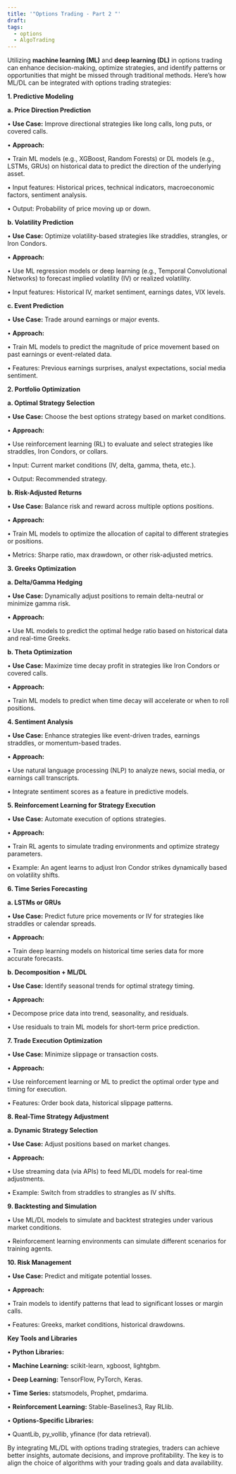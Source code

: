 ```yaml
---
title: '"Options Trading - Part 2 "'
draft: 
tags:
  - options
  - AlgoTrading
---
```

Utilizing **machine learning (ML)** and **deep learning (DL)** in options trading can enhance decision-making, optimize strategies, and identify patterns or opportunities that might be missed through traditional methods. Here’s how ML/DL can be integrated with options trading strategies:


**1. Predictive Modeling**

  

**a. Price Direction Prediction**

• **Use Case:** Improve directional strategies like long calls, long puts, or covered calls.

• **Approach:**

• Train ML models (e.g., XGBoost, Random Forests) or DL models (e.g., LSTMs, GRUs) on historical data to predict the direction of the underlying asset.

• Input features: Historical prices, technical indicators, macroeconomic factors, sentiment analysis.

• Output: Probability of price moving up or down.

  

**b. Volatility Prediction**

• **Use Case:** Optimize volatility-based strategies like straddles, strangles, or Iron Condors.

• **Approach:**

• Use ML regression models or deep learning (e.g., Temporal Convolutional Networks) to forecast implied volatility (IV) or realized volatility.

• Input features: Historical IV, market sentiment, earnings dates, VIX levels.

  

**c. Event Prediction**

• **Use Case:** Trade around earnings or major events.

• **Approach:**

• Train ML models to predict the magnitude of price movement based on past earnings or event-related data.

• Features: Previous earnings surprises, analyst expectations, social media sentiment.

  

**2. Portfolio Optimization**

  

**a. Optimal Strategy Selection**

• **Use Case:** Choose the best options strategy based on market conditions.

• **Approach:**

• Use reinforcement learning (RL) to evaluate and select strategies like straddles, Iron Condors, or collars.

• Input: Current market conditions (IV, delta, gamma, theta, etc.).

• Output: Recommended strategy.

  

**b. Risk-Adjusted Returns**

• **Use Case:** Balance risk and reward across multiple options positions.

• **Approach:**

• Train ML models to optimize the allocation of capital to different strategies or positions.

• Metrics: Sharpe ratio, max drawdown, or other risk-adjusted metrics.

  

**3. Greeks Optimization**

  

**a. Delta/Gamma Hedging**

• **Use Case:** Dynamically adjust positions to remain delta-neutral or minimize gamma risk.

• **Approach:**

• Use ML models to predict the optimal hedge ratio based on historical data and real-time Greeks.

  

**b. Theta Optimization**

• **Use Case:** Maximize time decay profit in strategies like Iron Condors or covered calls.

• **Approach:**

• Train ML models to predict when time decay will accelerate or when to roll positions.

  

**4. Sentiment Analysis**

• **Use Case:** Enhance strategies like event-driven trades, earnings straddles, or momentum-based trades.

• **Approach:**

• Use natural language processing (NLP) to analyze news, social media, or earnings call transcripts.

• Integrate sentiment scores as a feature in predictive models.

  

**5. Reinforcement Learning for Strategy Execution**

• **Use Case:** Automate execution of options strategies.

• **Approach:**

• Train RL agents to simulate trading environments and optimize strategy parameters.

• Example: An agent learns to adjust Iron Condor strikes dynamically based on volatility shifts.

  

**6. Time Series Forecasting**

  

**a. LSTMs or GRUs**

• **Use Case:** Predict future price movements or IV for strategies like straddles or calendar spreads.

• **Approach:**

• Train deep learning models on historical time series data for more accurate forecasts.

  

**b. Decomposition + ML/DL**

• **Use Case:** Identify seasonal trends for optimal strategy timing.

• **Approach:**

• Decompose price data into trend, seasonality, and residuals.

• Use residuals to train ML models for short-term price prediction.

  

**7. Trade Execution Optimization**

• **Use Case:** Minimize slippage or transaction costs.

• **Approach:**

• Use reinforcement learning or ML to predict the optimal order type and timing for execution.

• Features: Order book data, historical slippage patterns.

  

**8. Real-Time Strategy Adjustment**

  

**a. Dynamic Strategy Selection**

• **Use Case:** Adjust positions based on market changes.

• **Approach:**

• Use streaming data (via APIs) to feed ML/DL models for real-time adjustments.

• Example: Switch from straddles to strangles as IV shifts.

  

**9. Backtesting and Simulation**

• Use ML/DL models to simulate and backtest strategies under various market conditions.

• Reinforcement learning environments can simulate different scenarios for training agents.

  

**10. Risk Management**

• **Use Case:** Predict and mitigate potential losses.

• **Approach:**

• Train models to identify patterns that lead to significant losses or margin calls.

• Features: Greeks, market conditions, historical drawdowns.

  

**Key Tools and Libraries**

• **Python Libraries:**

• **Machine Learning:** scikit-learn, xgboost, lightgbm.

• **Deep Learning:** TensorFlow, PyTorch, Keras.

• **Time Series:** statsmodels, Prophet, pmdarima.

• **Reinforcement Learning:** Stable-Baselines3, Ray RLlib.

• **Options-Specific Libraries:**

• QuantLib, py_vollib, yfinance (for data retrieval).

  

By integrating ML/DL with options trading strategies, traders can achieve better insights, automate decisions, and improve profitability. The key is to align the choice of algorithms with your trading goals and data availability.